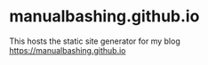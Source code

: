 # manualbashing.github.io

This hosts the static site generator for my blog https://manualbashing.github.io
